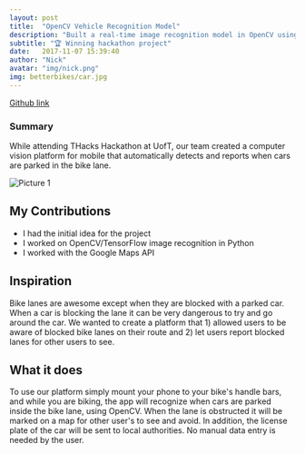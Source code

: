 ```yaml
---
layout: post
title:  "OpenCV Vehicle Recognition Model"
description: "Built a real-time image recognition model in OpenCV using Haar Cascades"
subtitle: "🏆 Winning hackathon project"
date:   2017-11-07 15:39:40
author: "Nick"
avatar: "img/nick.png"
img: betterbikes/car.jpg
---
```


[Github link](https://github.com/nighthawk469/betterbikelanes-opencv)

### Summary

While attending THacks Hackathon at UofT, our team created a computer vision platform for mobile that automatically detects and reports when cars are parked in the bike lane.

![Picture 1]({{site.baseurl}}/assets/img/betterbikes/team.jpg)

## My Contributions 
- I had the initial idea for the project
- I worked on OpenCV/TensorFlow image recognition in Python
- I worked with the Google Maps API

## Inspiration
Bike lanes are awesome except when they are blocked with a parked car. When a car is blocking the lane it can be very dangerous to try and go around the car. We wanted to create a platform that 1) allowed users to be aware of blocked bike lanes on their route and 2) let users report blocked lanes for other users to see.

## What it does
To use our platform simply mount your phone to your bike's handle bars, and while you are biking, the app will recognize when cars are parked inside the bike lane, using OpenCV. When the lane is obstructed it will be marked on a map for other user's to see and avoid. In addition, the license plate of the car will be sent to local authorities. No manual data entry is needed by the user.